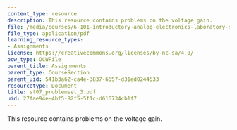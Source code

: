 ```yaml
---
content_type: resource
description: This resource contains problems on the voltage gain.
file: /media/courses/6-101-introductory-analog-electronics-laboratory-spring-2007/27fae94e4bf582f55f1cd616734cb1f7_st07_problemset_3.pdf
file_type: application/pdf
learning_resource_types:
- Assignments
license: https://creativecommons.org/licenses/by-nc-sa/4.0/
ocw_type: OCWFile
parent_title: Assignments
parent_type: CourseSection
parent_uid: 541b3a62-ca4e-3837-6657-d31ed0244533
resourcetype: Document
title: st07_problemset_3.pdf
uid: 27fae94e-4bf5-82f5-5f1c-d616734cb1f7
---
```

This resource contains problems on the voltage gain.